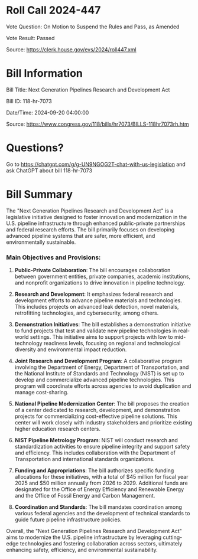 # Roll Call 2024-447

Vote Question: On Motion to Suspend the Rules and Pass, as Amended

Vote Result: Passed

Source: https://clerk.house.gov/evs/2024/roll447.xml

# Bill Information

Bill Title: Next Generation Pipelines Research and Development Act

Bill ID: 118-hr-7073

Date/Time: 2024-09-20 04:00:00

Source: https://www.congress.gov/118/bills/hr7073/BILLS-118hr7073rh.htm

# Questions?

Go to https://chatgpt.com/g/g-UN9NGOG2T-chat-with-us-legislation and ask ChatGPT about bill 118-hr-7073

# Bill Summary
The "Next Generation Pipelines Research and Development Act" is a legislative initiative designed to foster innovation and modernization in the U.S. pipeline infrastructure through enhanced public-private partnerships and federal research efforts. The bill primarily focuses on developing advanced pipeline systems that are safer, more efficient, and environmentally sustainable.

### Main Objectives and Provisions:

1. **Public-Private Collaboration**: The bill encourages collaboration between government entities, private companies, academic institutions, and nonprofit organizations to drive innovation in pipeline technology.

2. **Research and Development**: It emphasizes federal research and development efforts to advance pipeline materials and technologies. This includes projects on advanced leak detection, novel materials, retrofitting technologies, and cybersecurity, among others.

3. **Demonstration Initiatives**: The bill establishes a demonstration initiative to fund projects that test and validate new pipeline technologies in real-world settings. This initiative aims to support projects with low to mid-technology readiness levels, focusing on regional and technological diversity and environmental impact reduction.

4. **Joint Research and Development Program**: A collaborative program involving the Department of Energy, Department of Transportation, and the National Institute of Standards and Technology (NIST) is set up to develop and commercialize advanced pipeline technologies. This program will coordinate efforts across agencies to avoid duplication and manage cost-sharing.

5. **National Pipeline Modernization Center**: The bill proposes the creation of a center dedicated to research, development, and demonstration projects for commercializing cost-effective pipeline solutions. This center will work closely with industry stakeholders and prioritize existing higher education research centers.

6. **NIST Pipeline Metrology Program**: NIST will conduct research and standardization activities to ensure pipeline integrity and support safety and efficiency. This includes collaboration with the Department of Transportation and international standards organizations.

7. **Funding and Appropriations**: The bill authorizes specific funding allocations for these initiatives, with a total of $45 million for fiscal year 2025 and $50 million annually from 2026 to 2029. Additional funds are designated for the Office of Energy Efficiency and Renewable Energy and the Office of Fossil Energy and Carbon Management.

8. **Coordination and Standards**: The bill mandates coordination among various federal agencies and the development of technical standards to guide future pipeline infrastructure policies.

Overall, the "Next Generation Pipelines Research and Development Act" aims to modernize the U.S. pipeline infrastructure by leveraging cutting-edge technologies and fostering collaboration across sectors, ultimately enhancing safety, efficiency, and environmental sustainability.
